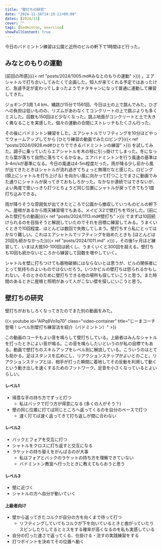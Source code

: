 ```yaml
---
title: "壁打ちの研究"
date: "2024-11-16T14:19:11+09:00"
dates: [2024/11]
cover: ""
tags: [badminton, exercise]
showFullContent: true
---
```


今日のバドミントン練習は公園と近所のビルの軒下で1時間ほど行った。

## みなとのもりの運動

[前回の所感]({{< ref "posts/2024/1005.md#みなとのもりの運動" >}}) 。エアシャトルで打ち合いしてみたくて企画した。知人が来てくれる予定ではあったけど、急遽予定が変わってしまったようでドタキャンになって普通に運動して練習してきた。

ジョギング3周 1.4 km、縄跳び15分で1561回、今日は土の上で跳んでみた。ひざへの負担は低いものの、リズムがあわなくてコンクリートの上で跳ぶよりも多くミスした。回数も150回ほど少なくなった。跳ぶ地面がコンクリートと土で大きく異なることを実感した。個々の運動の合間にストレッチもたくさん行った。

その後にバドミントン練習をした。エアシャトルでリフティングを10分ほどやってウォームアップしてから [ひとり練習の動画でみたロビング]({{< ref "posts/2024/0928.md#ひとりでできるバドミントンの練習" >}}) を試してみた。調子に乗っていたらエアシャトルを木の枝に引っ掛けてしまった。冬になったら葉が落ちて自然に落ちてくるかなぁ。エアバドミントンを行う風速の基準は3-4m/sが基準になる。今日の風速は4-5m程度だった。雨が降る少し前から風が出てきたときはシャトルが流れ過ぎてちょっと無理だなと感じた。ロビング (頭上にシャトルを打ち上げる) を向かい風に向かって打つことでまさに動画でみた通りにシャトルが戻ってきておもしろかった。なかなか連続ではできないが、よい角度で思いっきり打つとちょうど同じ位置にシャトルが戻ってきてもう1度打ち込みできる。

雨が降りそうな雰囲気が出てきたところで公園から撤収していつものビルの軒下へ。屋根があるから雨天練習場でもある。メイビス2で壁打ちを15分した。[前にみた壁打ちの動画]({{< ref "posts/2024/1113.md#壁打ち" >}}) でまずは10回続けられるのを目指そうと解説していたのでそれを目標に練習してみる。うまくいくときで10回程度、ほとんどは数回で失敗してしまう。壁打ちすら私にとってはかなり難しい。これはエアシャトルでリフティングを始めたときも [ほとんどは20回も続かなかった]({{< ref "posts/2024/1011.md" >}}) 。その後1ヶ月ほど練習して、いまは大抵50-100回は続くし、うまくいくと300回を超える。壁打ちも10回も続かないところから練習して回数を増やしていく。

シャトルを壁に打ちつけても器物破損にはならないとは思うが、ビルの関係者にとって気持ちのよいものではないだろう。いつかビルの壁打ちは怒られるかもしれない。そのときのために壁打ちできる他の場所も探していこうと思う。また時間のあるときに屋根と照明があって人がこない壁を探しにいこうと思う。

## 壁打ちの研究

壁打ちがおもしろくなってきたのでまた別の動画をみた。

{{< youtube id="AIPq8Vn1q70" class="video-container" title="じーまコーチ登場！レベル別壁打ち練習法を紹介（バドミントン）" >}}

この動画のコーチもよい音を鳴らして壁打ちしている。上級者はみんなシャトルを打ったときによい音が鳴る。この音を鳴らしたいというのが私の目標でもある。動画で壁打ちのスキルアップをレベル別に解説している。こういうのはとても助かる。足はスタンスを広めにし、リアクションステップがよいとのこと。リアクションステップとは、相手が打った瞬間に着地してその反動を利用して動くという動き出しを速くするためのフットワーク。足音を小さくなっているとよいらしい。

#### レベル1

* 得意な手の持ち方でずっと打つ
  * 私はバックで打つ方が得意になる (多くの人がそう？)
* 壁の同じ位置に打てば同じところへ返ってくるのを自分のペースで打つ
  * 速く打てば速く返ってきて打ち返しが間に合わない

#### レベル2

* バックとフォアを交互に打つ
* シャトルをクロスに打ち返すと交互になる
* ラケットの持ち替えをがんばるのが大事
  * 私はフォアとバックのラケットの持ち方を理解できていない
  * バドミントン教室へ行ったときに教えてもらおうと思う

#### レベル3

* 壁に近づく
* シャトルの方へ自分が動いていく

#### 上級者向け

* 壁から返ってきたコルクが自分の方を向くまで待って打つ
  * リフティングしていてもコルクが下を向いているときと曲がっていたりスピンしたりしてるとミスをする確率が高くなるのを私も実感している
* 自分の打った速さで返ってくる、仕掛ける・流すの実践練習をする
* 打つポイントを決めてその位置へ動く
